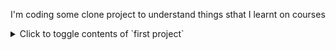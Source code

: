 I'm coding some clone project to understand things sthat I learnt on courses

<details>
<summary>Click to toggle contents of `first project`</summary>

![first project](./cl1.png)
create-update-delete notes
locale storage

</details>